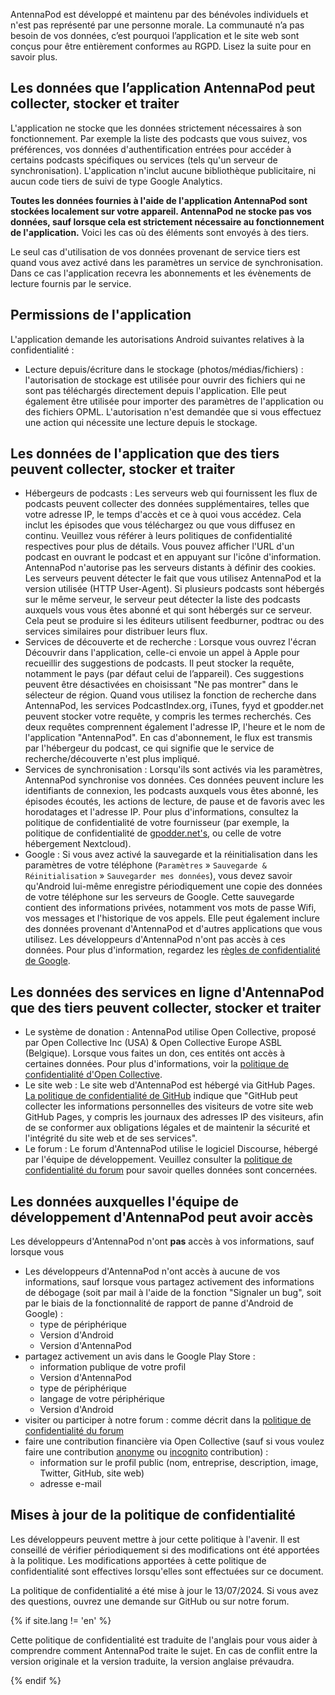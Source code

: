 AntennaPod est développé et maintenu par des bénévoles individuels et n'est pas représenté par une personne morale. La communauté n’a pas besoin de vos données, c’est pourquoi l’application et le site web sont conçus pour être entièrement conformes au RGPD. Lisez la suite pour en savoir plus.

## Les données que l’application AntennaPod peut collecter, stocker et traiter

L'application ne stocke que les données strictement nécessaires à son fonctionnement. Par exemple la liste des podcasts que vous suivez, vos préférences, vos données d'authentification entrées pour accéder à certains podcasts spécifiques ou services (tels qu'un serveur de synchronisation). L'application n'inclut aucune bibliothèque publicitaire, ni aucun code tiers de suivi de type Google Analytics.

**Toutes les données fournies à l'aide de l'application AntennaPod sont stockées localement sur votre appareil. AntennaPod ne stocke pas vos données, sauf lorsque cela est strictement nécessaire au fonctionnement de l'application.** Voici les cas où des éléments sont envoyés à des tiers.

Le seul cas d'utilisation de vos données provenant de service tiers est quand vous avez activé dans les paramètres un service de synchronisation. Dans ce cas l'application recevra les abonnements et les évènements de lecture fournis par le service.

## Permissions de l'application

L'application demande les autorisations Android suivantes relatives à la confidentialité :

- Lecture depuis/écriture dans le stockage (photos/médias/fichiers) : l'autorisation de stockage est utilisée pour ouvrir des fichiers qui ne sont pas téléchargés directement depuis l'application. Elle peut également être utilisée pour importer des paramètres de l'application ou des fichiers OPML. L'autorisation n'est demandée que si vous effectuez une action qui nécessite une lecture depuis le stockage.

## Les données de l'application que des tiers peuvent collecter, stocker et traiter

- Hébergeurs de podcasts : Les serveurs web qui fournissent les flux de podcasts peuvent collecter des données supplémentaires, telles que votre adresse IP, le temps d'accès et ce à quoi vous accédez. Cela inclut les épisodes que vous téléchargez ou que vous diffusez en continu. Veuillez vous référer à leurs politiques de confidentialité respectives pour plus de détails. Vous pouvez afficher l'URL d'un podcast en ouvrant le podcast et en appuyant sur l'icône d'information. AntennaPod n'autorise pas les serveurs distants à définir des cookies. Les serveurs peuvent détecter le fait que vous utilisez AntennaPod et la version utilisée (HTTP User-Agent). Si plusieurs podcasts sont hébergés sur le même serveur, le serveur peut détecter la liste des podcasts auxquels vous vous êtes abonné et qui sont hébergés sur ce serveur. Cela peut se produire si les éditeurs utilisent feedburner, podtrac ou des services similaires pour distribuer leurs flux.
- Services de découverte et de recherche : Lorsque vous ouvrez l'écran Découvrir dans l'application, celle-ci envoie un appel à Apple pour recueillir des suggestions de podcasts. Il peut stocker la requête, notamment le pays (par défaut celui de l’appareil). Ces suggestions peuvent être désactivées en choisissant "Ne pas montrer" dans le sélecteur de région. Quand vous utilisez la fonction de recherche dans AntennaPod, les services PodcastIndex.org, iTunes, fyyd et gpodder.net peuvent stocker votre requête, y compris les termes recherchés. Ces deux requêtes comprennent également l'adresse IP, l'heure et le nom de l'application "AntennaPod". En cas d'abonnement, le flux est transmis par l'hébergeur du podcast, ce qui signifie que le service de recherche/découverte n'est plus impliqué.
- Services de synchronisation : Lorsqu'ils sont activés via les paramètres, AntennaPod synchronise vos données. Ces données peuvent inclure les identifiants de connexion, les podcasts auxquels vous êtes abonné, les épisodes écoutés, les actions de lecture, de pause et de favoris avec les horodatages et l'adresse IP. Pour plus d'informations, consultez la politique de confidentialité de votre fournisseur (par exemple, la politique de confidentialité de [gpodder.net's](https://gpodder.net/privacy), ou celle de votre hébergement Nextcloud).
- Google : Si vous avez activé la sauvegarde et la réinitialisation dans les paramètres de votre téléphone (`Paramètres` » `Sauvegarde & Réinitialisation` » `Sauvegarder mes données`), vous devez savoir qu'Android lui-même enregistre périodiquement une copie des données de votre téléphone sur les serveurs de Google. Cette sauvegarde contient des informations privées, notamment vos mots de passe Wifi, vos messages et l'historique de vos appels. Elle peut également inclure des données provenant d'AntennaPod et d'autres applications que vous utilisez. Les développeurs d'AntennaPod n'ont pas accès à ces données. Pour plus d'information, regardez les [règles de confidentialité de Google](https://policies.google.com).

## Les données des services en ligne d'AntennaPod que des tiers peuvent collecter, stocker et traiter

- Le système de donation : AntennaPod utilise Open Collective, proposé par Open Collective Inc (USA) & Open Collective Europe ASBL (Belgique). Lorsque vous faites un don, ces entités ont accès à certaines données. Pour plus d'informations, voir la [politique de confidentialité d'Open Collective](https://opencollective.com/privacypolicy).
- Le site web : Le site web d'AntennaPod est hébergé via GitHub Pages. [La politique de confidentialité de GitHub](https://docs.github.com/en/github/site-policy/github-privacy-statement#github-pages) indique que "GitHub peut collecter les informations personnelles des visiteurs de votre site web GitHub Pages, y compris les journaux des adresses IP des visiteurs, afin de se conformer aux obligations légales et de maintenir la sécurité et l'intégrité du site web et de ses services".
- Le forum : Le forum d'AntennaPod utilise le logiciel Discourse, hébergé par l'équipe de développement. Veuillez consulter la [politique de confidentialité du forum](https://forum.antennapod.org/privacy) pour savoir quelles données sont concernées.

## Les données auxquelles l'équipe de développement d'AntennaPod peut avoir accès

Les développeurs d'AntennaPod n'ont **pas** accès à vos informations, sauf lorsque vous

- Les développeurs d'AntennaPod n'ont accès à aucune de vos informations, sauf lorsque vous partagez activement des informations de débogage (soit par mail à l'aide de la fonction "Signaler un bug", soit par le biais de la fonctionnalité de rapport de panne d'Android de Google) :
   - type de périphérique
   - Version d'Android
   - Version d'AntennaPod
- partagez activement un avis dans le Google Play Store :
   - information publique de votre profil
   - Version d'AntennaPod
   - type de périphérique
   - langage de votre périphérique
   - Version d'Android
- visiter ou participer à notre forum : comme décrit dans la [politique de confidentialité du forum](https://forum.antennapod.org/privacy)
- faire une contribution financière via Open Collective (sauf si vous voulez faire une contribution [anonyme](https://docs.opencollective.com/help/financial-contributors/payments#contributing-as-a-guest) ou [incognito](https://docs.opencollective.com/help/financial-contributors/payments#select-a-contributor) contribution) :
   - information sur le profil public (nom, entreprise, description, image, Twitter, GitHub, site web)
   - adresse e-mail

## Mises à jour de la politique de confidentialité

Les développeurs peuvent mettre à jour cette politique à l'avenir. Il est conseillé de vérifier périodiquement si des modifications ont été apportées à la politique. Les modifications apportées à cette politique de confidentialité sont effectives lorsqu'elles sont effectuées sur ce document.

La politique de confidentialité a été mise à jour le 13/07/2024. Si vous avez des questions, ouvrez une demande sur GitHub ou sur notre forum.

{% if site.lang != 'en' %}

Cette politique de confidentialité est traduite de l'anglais pour vous aider à comprendre comment AntennaPod traite le sujet. En cas de conflit entre la version originale et la version traduite, la version anglaise prévaudra.

{% endif %}
